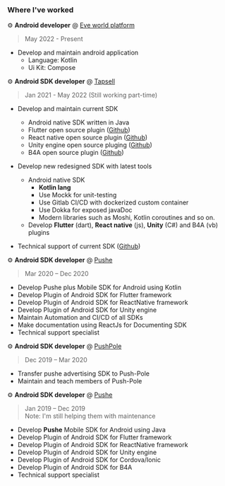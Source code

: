 ### Where I've worked

⚙️ **Android developer** @ [Eve world platform](https://www.linkedin.com/company/cotobyeveworld/mycompany/)
> May 2022 - Present

- Develop and maintain android application
  - Language: Kotlin
  - Ui Kit: Compose

⚙️ **Android SDK developer** @ [Tapsell](https://tapsell.ir)
> Jan 2021 - May 2022 (Still working part-time)

- Develop and maintain current SDK
    - Android native SDK written in Java
     - Flutter open source plugin ([Github](https://github.com/tapsellorg/TapsellPlusSDK-FlutterPlugin))
     - React native open source plugin ([Github](https://github.com/tapsellorg/TapsellSDK-ReactNativePlugin))
     - Unity engine open source pluging ([Github](https://github.com/orgs/tapsellorg/repositories?q=unity&type=&language=&sort=))
     - B4A open source plugin ([Github](https://github.com/tapsellorg/TapsellPlusSDK-B4APlugin))

- Develop new redesigned SDK with latest tools
    - Android native SDK
        - **Kotlin lang**
        - Use Mockk for unit-testing
        - Use Gitlab CI/CD with dockerized custom container
        - Use Dokka for exposed javaDoc
        - Modern libraries such as Moshi, Kotlin coroutines and so on.
    - Develop **Flutter** (dart), **React native** (js), **Unity** (C#) and B4A (vb) plugins
- Technical support of current SDK ([Github](https://github.com/orgs/tapsellorg/repositories?q=tapsellplus&type=&language=&sort=))



⚙️ **Android SDK developer** @ [Pushe](https://pushe.co)
> Mar 2020 – Dec 2020

- Develop Pushe plus Mobile SDK for Android using
Kotlin
- Develop Plugin of Android SDK for Flutter framework
- Develop Plugin of Android SDK for ReactNative
framework
- Develop Plugin of Android SDK for Unity engine
- Maintain Automation and CI/CD of all SDKs
- Make documentation using ReactJs for Documenting
SDK
- Technical support specialist



⚙️ **Android SDK developer** @ [PushPole](https://push-pole.com)
> Dec 2019 – Mar 2020

- Transfer pushe advertising SDK to Push-Pole
- Maintain and teach members of Push-Pole

⚙️ **Android SDK developer** @ [Pushe](https://pushe.co)
> Jan 2019 – Dec 2019  
> Note: I'm still helping them with maintenance

- Develop **Pushe** Mobile SDK for Android using Java
-  Develop Plugin of Android SDK for Flutter framework
-  Develop Plugin of Android SDK for ReactNative
framework
-  Develop Plugin of Android SDK for Unity engine
-  Develop Plugin of Android SDK for Cordova/Ionic
-  Develop Plugin of Android SDK for B4A
-  Technical support specialist


‌
